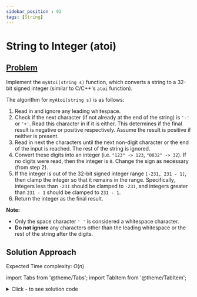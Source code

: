 ```yaml
---
sidebar_position : 92
tags: [String]
---
```


# String to Integer (atoi)

## [Problem](https://leetcode.com/problems/string-to-integer-atoi/)

<p>Implement the <code>myAtoi(string s)</code> function, which converts a string to a 32-bit signed integer (similar to C/C++&#39;s <code>atoi</code> function).</p>

<p>The algorithm for <code>myAtoi(string s)</code> is as follows:</p>

<ol>
	<li>Read in and ignore any leading whitespace.</li>
	<li>Check if the next character (if not already at the end of the string) is <code>&#39;-&#39;</code> or <code>&#39;+&#39;</code>. Read this character in if it is either. This determines if the final result is negative or positive respectively. Assume the result is positive if neither is present.</li>
	<li>Read in next the characters until the next non-digit character or the end of the input is reached. The rest of the string is ignored.</li>
	<li>Convert these digits into an integer (i.e. <code>&quot;123&quot; -&gt; 123</code>, <code>&quot;0032&quot; -&gt; 32</code>). If no digits were read, then the integer is <code>0</code>. Change the sign as necessary (from step 2).</li>
	<li>If the integer is out of the 32-bit signed integer range <code>[-231, 231 - 1]</code>, then clamp the integer so that it remains in the range. Specifically, integers less than <code>-231</code> should be clamped to <code>-231</code>, and integers greater than <code>231 - 1</code> should be clamped to <code>231 - 1</code>.</li>
	<li>Return the integer as the final result.</li>
</ol>

<p><strong>Note:</strong></p>

<ul>
	<li>Only the space character <code>&#39; &#39;</code> is considered a whitespace character.</li>
	<li><strong>Do not ignore</strong> any characters other than the leading whitespace or the rest of the string after the digits.</li>
</ul>

## Solution Approach

Expected Time complexity: $O(n)$

import Tabs from '@theme/Tabs';
import TabItem from '@theme/TabItem';

<details><summary>Click - to see solution code</summary>

<Tabs>
<TabItem value="cpp" label="C++">

```cpp
class Solution {
   public:
    int myAtoi(string s) {
        long long ans = 0;
        int n = s.length();
        int i = 0, check = 0;
        while (i < n && s[i] == ' ') i++;
        if (s[i] == '-') check = 1;
        if (s[i] == '+' || s[i] == '-') i++;
        if (!(i < n && s[i] - '0' < 10 && s[i] - '0' >= 0)) return 0;

        while (i < n && s[i] - '0' < 10 && s[i] - '0' >= 0) {
            int num = s[i++] - '0';
            ans = ans * 10 + num;
            if (ans >= 2147483647 && check == 0)
                return 2147483647;
            else if (ans >= 2147483648 && check == 1)
                return -2147483648;
        }

        if (check) ans *= -1;
        return ans;
    }
};

```
</TabItem>
</Tabs>

</details>
